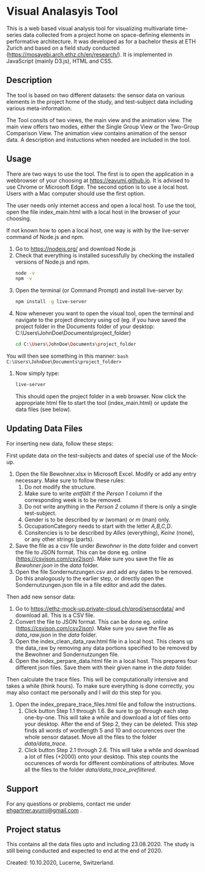 # Visual Analasyis Tool

This is a web based visual analysis tool for visualizing multivariate time-series data collected from a project home on space-defining elements in performative architecture.
It was developed as for a bachelor thesis at ETH Zurich and based on a field study conducted (https://mosayebi.arch.ethz.ch/en/research/).
It is implemented in JavaScript (mainly D3.js), HTML and CSS.

## Description

The tool is based on two different datasets: the sensor data on various elements in the project home of the study, 
and test-subject data including various meta-information.

The Tool consits of two views, the main view and the animation view.
The main view offers two modes, either the Single Group View or the Two-Group Comparison View.
The animation view contains animation of the sensor data.
A description and instuctions when needed are included in the tool.

## Usage
There are two ways to use the tool.
The first is to open the application in a webbrowser of your choosing at https://eayumi.github.io. It is advised to use Chrome or Microsoft Edge.
The second option is to use a local host. Users with a Mac computer should use the first option.

The user needs only internet access and open a local host.
To use the tool, open the file index_main.html with a local host in the browser of your choosing.

If not known how to open a local host, one way is with by the live-server command of Node.js and npm.

1. Go to https://nodejs.org/ and download Node.js
1. Check that everything is installed sucessfully by checking the installed versions of Node.js and npm.
    ```bash
    node -v
    npm -v
    ```
1. Open the terminal (or Command Prompt) and install live-server by:
    ```bash
    npm install -g live-server
    ```
1. Now whenever you want to open the visual tool, open the terminal and navigate to the project directory using cd (eg. if you have saved the project folder in the Documents folder of your desktop:  C:\Users\JohnDoe\Documents\project_folder)
    ```bash
    cd C:\Users\JohnDoe\Documents\project_folder
    ```
You will then see something in this manner:
    ```bash
    C:\Users\JohnDoe\Documents\project_folder>
    ```
1. Now simply type:
    ```bash
    live-server
    ```
    This should open the project folder in a web browser.
    Now click the appropriate html file to start the tool (index_main.html) or update the data files (see below).


## Updating Data Files

For inserting new data, follow these steps:

First update data on the test-subjects and dates of special use of the Mock-up.
1. Open the file Bewohner.xlsx in Microsoft Excel. Modify or add any entry necessary. Make sure to follow these rules:
    1. Do not modify the structure.
    1. Make sure to write _entfällt_ if the _Person 1_ column if the corresponding week is to be removed.
    1. Do not write anything in the _Person 2_ column if there is only a single test-subject.
    1. Gender is to be described by _w_ (woman) or _m_ (man) only.
    1. OccupationCategory needs to start with the letter _A,B,C,D_.
    1. Consitencies is to be described by _Alles_ (everything), _Keine_ (none), or any other strings (parts).
1. Save the file as a csv file under _Bewohner_ in the _data_ folder and convert the file to JSON format. This can be done eg. online (https://csvjson.com/csv2json). Make sure you save the file as *Bewohner.json* in the *data* folder.
1. Open the file Sondernutzungen.csv and add any dates to be removed. Do this analogously to the earlier step, or directly open the Sondernutzungen.json file in a file editor and add the dates.

Then add new sensor data:
1. Go to https://ethz-mock-up.private-cloud.ch/prod/sensordata/ and download all. This is a CSV file.
1. Convert the file to JSON format. This can be done eg. online (https://csvjson.com/csv2json). Make sure you save the file as *data_raw.json* in the *data* folder.
1. Open the index_clean_data_raw.html file in a local host. This cleans up the data_raw by removing any data portions specified to be removed by the Bewohner and Sondernutzungen file.
1. Open the index_perpare_data.html file in a local host. This prepares four different json files. Save them with their given name in the _data_ folder.

Then calculate the trace files. This will be computationally intensive and takes a while (think hours). To make sure everything is done correctly, you may also contact me personally and I will do this step for you.
1. Open the index_prepare_trace_files.html file and follow the instructions.
    1. Click button Step 1.1 through 1.6. Be sure to go through each step one-by-one. This will take a while and download a lot of files onto your desktop. After the end of Step 2, they can be deleted. This step finds all words of wordlength 5 and 10 and occurences over the whole sensor dataset. Move all the files to the folder *data/data_trace*.
    1. Click button Step 2.1 through 2.6. This will take a while and download a lot of files (+2000) onto your desktop. This step counts the occurences of words for different combinations of attributes.  Move all the files to the folder *data/data_trace_prefiltered*.

## Support

For any questions or problems, contact me under ehgartner.ayumi@gmail.com .

## Project status

This contains all the data files upto and including 23.08.2020.
The study is still being conducted and expected to end at the end of 2020.

Created: 10.10.2020, Lucerne, Switzerland.
